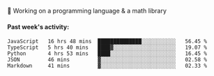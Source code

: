 
:large_blue_circle: Working on a programming language & a math library

#### Past week's activity:
<!--START_SECTION:waka-->
```text
JavaScript   16 hrs 48 mins  ██████████████░░░░░░░░░░░   56.45 % 
TypeScript   5 hrs 40 mins   ████▓░░░░░░░░░░░░░░░░░░░░   19.07 % 
Python       4 hrs 53 mins   ████░░░░░░░░░░░░░░░░░░░░░   16.45 % 
JSON         46 mins         ▓░░░░░░░░░░░░░░░░░░░░░░░░   02.58 % 
Markdown     41 mins         ▓░░░░░░░░░░░░░░░░░░░░░░░░   02.33 % 
```
<!--END_SECTION:waka-->
